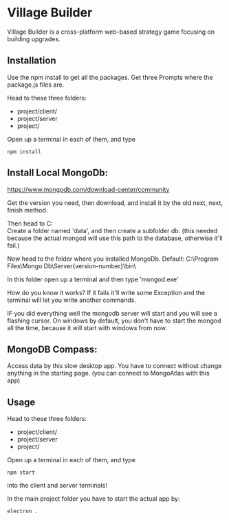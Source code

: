 # Village Builder

Village Builder is a cross-platform web-based strategy game focusing on building upgrades.

## Installation
Use the npm install to get all the packages. Get three Prompts where the package.js files are. 


Head to these three folders:
- project/client/
- project/server
- project/

Open up a terminal in each of them, and type 

```ecmascript
npm install
```

## Install Local MongoDb:
https://www.mongodb.com/download-center/community

Get the version you need, then download, and install it by the old next, next, finish method.

Then head to C:\
Create a folder named 'data', and then create a subfolder db.
(this needed because the actual mongod will use this path to the database, otherwise it'll fail.)

Now head to the folder where you installed MongoDb.
Default: C:\Program Files\Mongo Db\Server\{version-number}\bin\

In this folder open up a terminal and then type 'mongod.exe'

How do you know it works?
If it fails it'll write some Exception and the terminal will let you write another commands.

IF you did everything well the mongodb server will start and you will see a flashing cursor. On windows by default, you don't have to start the mongod all the time, because it will start with windows from now.


## MongoDB Compass:

Access data by this slow desktop app. You have to connect without change anything in the starting page. (you can connect to MongoAtlas with this app)


## Usage

Head to these three folders:
- project/client/
- project/server
- project/

Open up a terminal in each of them, and type 

```ecmascript
npm start
```
into the client and server terminals!

In the main project folder you have to start the actual app by:
```ecmascript
electron .
```

